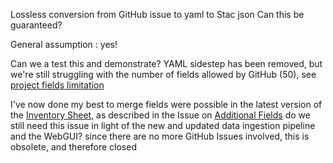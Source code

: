 Lossless conversion from GitHub issue to yaml to Stac json
Can this be guaranteed? 

General assumption : yes! 

Can we a test this and demonstrate? 
YAML sidestep has been removed, but we're still struggling with the number of fields allowed by GitHub (50), see [project fields limitation](https://github.com/FAIRiCUBE/data-requests-issue-archive/issues/41)

I've now done my best to merge fields were possible in the latest version of the [Inventory Sheet](https://nilu365.sharepoint.com/:x:/r/sites/Horizon2021_CUBE/Shared%20Documents/WP2%20-%20use/DataLayerInventory/Inventory_V3.xlsx?d=w8ada1b8c243b469d928864bbc24f95aa&csf=1&web=1&e=3cDnFH), as described in the Issue on [Additional Fields](https://github.com/FAIRiCUBE/data-requests-issue-archive/issues/49)
do we still need this issue in light of the new and updated data ingestion pipeline and the WebGUI?
since there are no more GitHub Issues involved, this is obsolete, and therefore closed